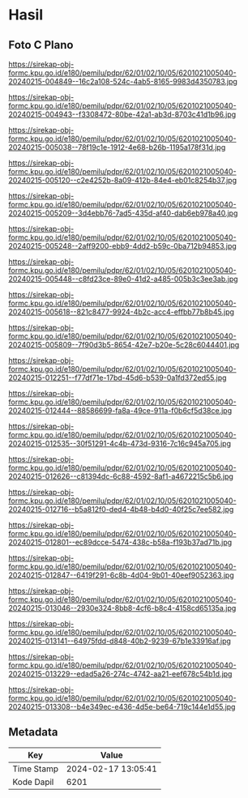# Hasil

## Foto C Plano

https://sirekap-obj-formc.kpu.go.id/e180/pemilu/pdpr/62/01/02/10/05/6201021005040-20240215-004849--16c2a108-524c-4ab5-8165-9983d4350783.jpg

https://sirekap-obj-formc.kpu.go.id/e180/pemilu/pdpr/62/01/02/10/05/6201021005040-20240215-004943--f3308472-80be-42a1-ab3d-8703c41d1b96.jpg

https://sirekap-obj-formc.kpu.go.id/e180/pemilu/pdpr/62/01/02/10/05/6201021005040-20240215-005038--78f19c1e-1912-4e68-b26b-1195a178f31d.jpg

https://sirekap-obj-formc.kpu.go.id/e180/pemilu/pdpr/62/01/02/10/05/6201021005040-20240215-005120--c2e4252b-8a09-412b-84e4-eb01c8254b37.jpg

https://sirekap-obj-formc.kpu.go.id/e180/pemilu/pdpr/62/01/02/10/05/6201021005040-20240215-005209--3d4ebb76-7ad5-435d-af40-dab6eb978a40.jpg

https://sirekap-obj-formc.kpu.go.id/e180/pemilu/pdpr/62/01/02/10/05/6201021005040-20240215-005248--2aff9200-ebb9-4dd2-b59c-0ba712b94853.jpg

https://sirekap-obj-formc.kpu.go.id/e180/pemilu/pdpr/62/01/02/10/05/6201021005040-20240215-005448--c8fd23ce-89e0-41d2-a485-005b3c3ee3ab.jpg

https://sirekap-obj-formc.kpu.go.id/e180/pemilu/pdpr/62/01/02/10/05/6201021005040-20240215-005618--821c8477-9924-4b2c-acc4-effbb77b8b45.jpg

https://sirekap-obj-formc.kpu.go.id/e180/pemilu/pdpr/62/01/02/10/05/6201021005040-20240215-005809--7f90d3b5-8654-42e7-b20e-5c28c6044401.jpg

https://sirekap-obj-formc.kpu.go.id/e180/pemilu/pdpr/62/01/02/10/05/6201021005040-20240215-012251--f77df71e-17bd-45d6-b539-0a1fd372ed55.jpg

https://sirekap-obj-formc.kpu.go.id/e180/pemilu/pdpr/62/01/02/10/05/6201021005040-20240215-012444--88586699-fa8a-49ce-911a-f0b6cf5d38ce.jpg

https://sirekap-obj-formc.kpu.go.id/e180/pemilu/pdpr/62/01/02/10/05/6201021005040-20240215-012535--30f51291-4c4b-473d-9316-7c16c945a705.jpg

https://sirekap-obj-formc.kpu.go.id/e180/pemilu/pdpr/62/01/02/10/05/6201021005040-20240215-012626--c81394dc-6c88-4592-8af1-a4672215c5b6.jpg

https://sirekap-obj-formc.kpu.go.id/e180/pemilu/pdpr/62/01/02/10/05/6201021005040-20240215-012716--b5a812f0-ded4-4b48-b4d0-40f25c7ee582.jpg

https://sirekap-obj-formc.kpu.go.id/e180/pemilu/pdpr/62/01/02/10/05/6201021005040-20240215-012801--ec89dcce-5474-438c-b58a-f193b37ad71b.jpg

https://sirekap-obj-formc.kpu.go.id/e180/pemilu/pdpr/62/01/02/10/05/6201021005040-20240215-012847--6419f291-6c8b-4d04-9b01-40eef9052363.jpg

https://sirekap-obj-formc.kpu.go.id/e180/pemilu/pdpr/62/01/02/10/05/6201021005040-20240215-013046--2930e324-8bb8-4cf6-b8c4-4158cd65135a.jpg

https://sirekap-obj-formc.kpu.go.id/e180/pemilu/pdpr/62/01/02/10/05/6201021005040-20240215-013141--64975fdd-d848-40b2-9239-67b1e33916af.jpg

https://sirekap-obj-formc.kpu.go.id/e180/pemilu/pdpr/62/01/02/10/05/6201021005040-20240215-013229--edad5a26-274c-4742-aa21-eef678c54b1d.jpg

https://sirekap-obj-formc.kpu.go.id/e180/pemilu/pdpr/62/01/02/10/05/6201021005040-20240215-013308--b4e349ec-e436-4d5e-be64-719c144e1d55.jpg


## Metadata

| Key        | Value               |
| ---------- | ------------------- |
| Time Stamp | 2024-02-17 13:05:41 |
| Kode Dapil | 6201                |



